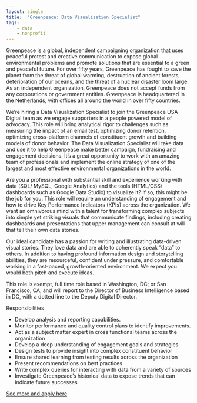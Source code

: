 ```yaml
---
layout: single
title:  "Greenpeace: Data Visualization Specialist"
tags: 
    - data
    - nonprofit
---
```


Greenpeace is a global, independent campaigning organization that uses peaceful protest and creative communication to expose global environmental problems and promote solutions that are essential to a green and peaceful future. For over fifty years, Greenpeace has fought to save the planet from the threat of global warming, destruction of ancient forests, deterioration of our oceans, and the threat of a nuclear disaster loom large. As an independent organization, Greenpeace does not accept funds from any corporations or government entities. Greenpeace is headquartered in the Netherlands, with offices all around the world in over fifty countries.

We’re hiring a Data Visualization Specialist to join the Greenpeace USA Digital team as we engage supporters in a people powered model of advocacy. This role will bring analytical rigor to challenges such as measuring the impact of an email test, optimizing donor retention, optimizing cross-platform channels of constituent growth and building models of donor behavior. The Data Visualization Specialist will take data and use it to help Greenpeace make better campaign, fundraising and engagement decisions. It’s a great opportunity to work with an amazing team of professionals and implement the online strategy of one of the largest and most effective environmental organizations in the world.

Are you a professional with substantial skill and experience working with data (SQL/ MySQL, Google Analytics) and the tools (HTML/CSS/ dashboards such as Google Data Studio) to visualize it? If so, this might be the job for you. This role will require an understanding of engagement and how to drive Key Performance Indicators (KPIs) across the organization. We want an omnivorous mind with a talent for transforming complex subjects into simple yet striking visuals that communicate findings, including creating dashboards and presentations that upper management can consult at will that tell their own data stories.

Our ideal candidate has a passion for writing and illustrating data-driven visual stories. They love data and are able to coherently speak “data” to others. In addition to having profound information design and storytelling abilities, they are resourceful, confident under pressure, and comfortable working in a fast-paced, growth-oriented environment. We expect you would both pitch and execute ideas.

This role is exempt, full time role based in Washington, DC; or San Francisco, CA, and will report to the Director of Business Intelligence based in DC, with a dotted line to the Deputy Digital Director.

Responsibilities
* Develop analysis and reporting capabilities. 
* Monitor performance and quality control plans to identify improvements.
* Act as a subject matter expert in cross functional teams across the organization
* Develop a deep understanding of engagement goals and strategies 
* Design tests to provide insight into complex constituent behavior
* Ensure shared learning from testing results across the organization
* Present recommendations on best practices
* Write complex queries for interacting with data from a variety of sources
* Investigate Greenpeace’s historical data to expose trends that can indicate future successes

[See more and apply here](https://careers-greenpeace.icims.com/jobs/1220/data-visualization-specialist/job?mobile=false&width=1142&height=500&bga=true&needsRedirect=false&jan1offset=-360&jun1offset=-300)
